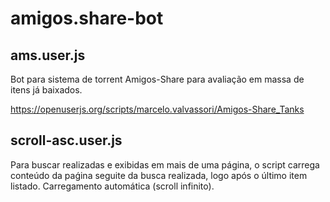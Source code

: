 # amigos.share-bot

## ams.user.js 
Bot para sistema de torrent Amigos-Share para avaliação em massa de itens já baixados.

  https://openuserjs.org/scripts/marcelo.valvassori/Amigos-Share_Tanks

## scroll-asc.user.js
Para buscar realizadas e exibidas em mais de uma página, o script carrega conteúdo da paǵina seguite da busca realizada, logo após o último item listado. Carregamento automática (scroll infinito).



